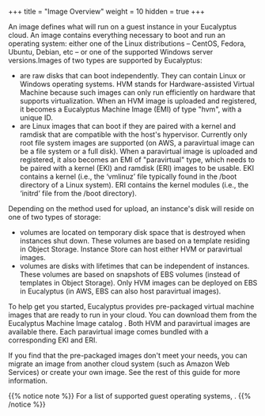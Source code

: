 +++
title = "Image Overview"
weight = 10
hidden = true
+++

An image defines what will run on a guest instance in your Eucalyptus cloud. An image contains everything necessary to boot and run an operating system: either one of the Linux distributions – CentOS, Fedora, Ubuntu, Debian, etc – or one of the supported Windows server versions.Images of two types are supported by Eucalyptus: 

* are raw disks that can boot independently. They can contain Linux or Windows operating systems. HVM stands for Hardware-assisted Virtual Machine because such images can only run efficiently on hardware that supports virtualization. When an HVM image is uploaded and registered, it becomes a Eucalyptus Machine Image (EMI) of type "hvm", with a unique ID. 
* are Linux images that can boot if they are paired with a kernel and ramdisk that are compatible with the host's hypervisor. Currently only root file system images are supported (on AWS, a paravirtual image can be a file system or a full disk). When a paravirtual image is uploaded and registered, it also becomes an EMI of "paravirtual" type, which needs to be paired with a kernel (EKI) and ramdisk (ERI) images to be usable. EKI contains a kernel (i.e., the ‘vmlinuz’ file typically found in the /boot directory of a Linux system). ERI contains the kernel modules (i.e., the ‘initrd’ file from the /boot directory). 


Depending on the method used for upload, an instance's disk will reside on one of two types of storage: 

* volumes are located on temporary disk space that is destroyed when instances shut down. These volumes are based on a template residing in Object Storage. Instance Store can host either HVM or paravirtual images. 
* volumes are disks with lifetimes that can be independent of instances. These volumes are based on snapshots of EBS volumes (instead of templates in Object Storage). Only HVM images can be deployed on EBS in Eucalyptus (in AWS, EBS can also host paravirtual images). 


To help get you started, Eucalyptus provides pre-packaged virtual machine images that are ready to run in your cloud. You can download them from the Eucalyptus Machine Image catalog . Both HVM and paravirtual images are available there. Each paravirtual image comes bundled with a corresponding EKI and ERI. 

If you find that the pre-packaged images don't meet your needs, you can migrate an image from another cloud system (such as Amazon Web Services) or create your own image. See the rest of this guide for more information. 


{{% notice note %}}
For a list of supported guest operating systems, . 
{{% /notice %}}
